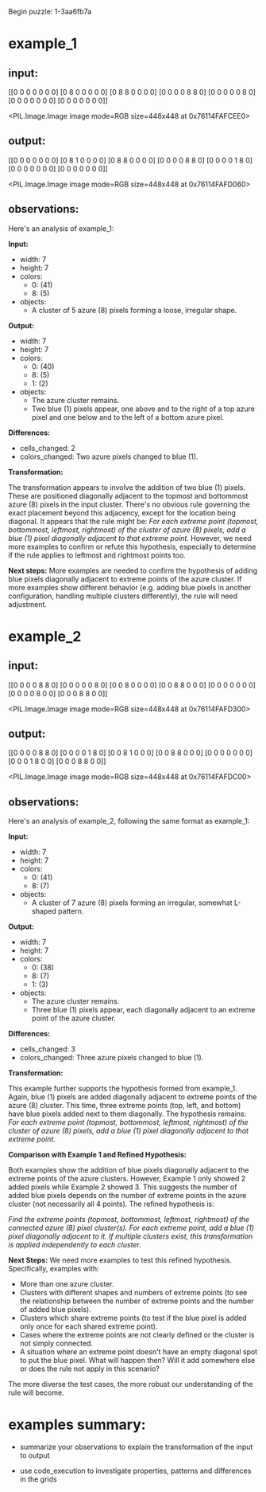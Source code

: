 Begin puzzle: 1-3aa6fb7a


# example_1

## input:

[[0 0 0 0 0 0 0]
 [0 8 0 0 0 0 0]
 [0 8 8 0 0 0 0]
 [0 0 0 0 8 8 0]
 [0 0 0 0 0 8 0]
 [0 0 0 0 0 0 0]
 [0 0 0 0 0 0 0]]


<PIL.Image.Image image mode=RGB size=448x448 at 0x76114FAFCEE0>


## output:

[[0 0 0 0 0 0 0]
 [0 8 1 0 0 0 0]
 [0 8 8 0 0 0 0]
 [0 0 0 0 8 8 0]
 [0 0 0 0 1 8 0]
 [0 0 0 0 0 0 0]
 [0 0 0 0 0 0 0]]


<PIL.Image.Image image mode=RGB size=448x448 at 0x76114FAFD060>


## observations:

Here's an analysis of example_1:

**Input:**

*   width: 7
*   height: 7
*   colors:
    *   0: (41)
    *   8: (5)
*   objects:
    *   A cluster of 5 azure (8) pixels forming a loose, irregular shape.

**Output:**

*   width: 7
*   height: 7
*   colors:
    *   0: (40)
    *   8: (5)
    *   1: (2)
*   objects:
    *   The azure cluster remains.
    *   Two blue (1) pixels appear, one above and to the right of a top azure pixel and one below and to the left of a bottom azure pixel.

**Differences:**

*   cells_changed: 2
*   colors_changed: Two azure pixels changed to blue (1).

**Transformation:**

The transformation appears to involve the addition of two blue (1) pixels.  These are positioned diagonally adjacent to the topmost and bottommost azure (8) pixels in the input cluster. There's no obvious rule governing the exact placement beyond this adjacency, except for the location being diagonal.  It appears that the rule might be: *For each extreme point (topmost, bottommost, leftmost, rightmost) of the cluster of azure (8) pixels, add a blue (1) pixel diagonally adjacent to that extreme point.*  However, we need more examples to confirm or refute this hypothesis, especially to determine if the rule applies to leftmost and rightmost points too.

**Next steps:** More examples are needed to confirm the hypothesis of adding blue pixels diagonally adjacent to extreme points of the azure cluster.  If more examples show different behavior (e.g. adding blue pixels in another configuration, handling multiple clusters differently), the rule will need adjustment.


# example_2

## input:

[[0 0 0 0 8 8 0]
 [0 0 0 0 0 8 0]
 [0 0 8 0 0 0 0]
 [0 0 8 8 0 0 0]
 [0 0 0 0 0 0 0]
 [0 0 0 0 8 0 0]
 [0 0 0 8 8 0 0]]


<PIL.Image.Image image mode=RGB size=448x448 at 0x76114FAFD300>


## output:

[[0 0 0 0 8 8 0]
 [0 0 0 0 1 8 0]
 [0 0 8 1 0 0 0]
 [0 0 8 8 0 0 0]
 [0 0 0 0 0 0 0]
 [0 0 0 1 8 0 0]
 [0 0 0 8 8 0 0]]


<PIL.Image.Image image mode=RGB size=448x448 at 0x76114FAFDC00>


## observations:

Here's an analysis of example_2, following the same format as example_1:

**Input:**

*   width: 7
*   height: 7
*   colors:
    *   0: (41)
    *   8: (7)
*   objects:
    *   A cluster of 7 azure (8) pixels forming an irregular, somewhat L-shaped pattern.

**Output:**

*   width: 7
*   height: 7
*   colors:
    *   0: (38)
    *   8: (7)
    *   1: (3)
*   objects:
    *   The azure cluster remains.
    *   Three blue (1) pixels appear, each diagonally adjacent to an extreme point of the azure cluster.

**Differences:**

*   cells_changed: 3
*   colors_changed: Three azure pixels changed to blue (1).

**Transformation:**

This example further supports the hypothesis formed from example_1.  Again, blue (1) pixels are added diagonally adjacent to extreme points of the azure (8) cluster. This time, three extreme points (top, left, and bottom) have blue pixels added next to them diagonally.  The hypothesis remains: *For each extreme point (topmost, bottommost, leftmost, rightmost) of the cluster of azure (8) pixels, add a blue (1) pixel diagonally adjacent to that extreme point.*


**Comparison with Example 1 and Refined Hypothesis:**

Both examples show the addition of blue pixels diagonally adjacent to the extreme points of the azure clusters.  However, Example 1 only showed 2 added pixels while Example 2 showed 3.  This suggests the number of added blue pixels depends on the number of extreme points in the azure cluster (not necessarily all 4 points). The refined hypothesis is:

*Find the extreme points (topmost, bottommost, leftmost, rightmost) of the connected azure (8) pixel cluster(s).  For each extreme point, add a blue (1) pixel diagonally adjacent to it.  If multiple clusters exist, this transformation is applied independently to each cluster.*

**Next Steps:**  We need more examples to test this refined hypothesis.  Specifically, examples with:

*   More than one azure cluster.
*   Clusters with different shapes and numbers of extreme points (to see the relationship between the number of extreme points and the number of added blue pixels).
*   Clusters which share extreme points (to test if the blue pixel is added only once for each shared extreme point).
*   Cases where the extreme points are not clearly defined or the cluster is not simply connected.
*   A situation where an extreme point doesn't have an empty diagonal spot to put the blue pixel.  What will happen then?  Will it add somewhere else or does the rule not apply in this scenario?

The more diverse the test cases, the more robust our understanding of the rule will become.


# examples summary: 

- summarize your observations to explain the transformation of the input to output

- use code_execution to investigate properties, patterns and differences in the grids

